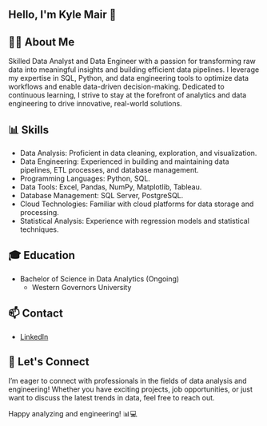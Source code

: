 ## Hello, I'm Kyle Mair 👋


## 👨‍💻 About Me

Skilled Data Analyst and Data Engineer with a passion for transforming raw data into meaningful insights and building efficient data pipelines. I leverage my expertise in SQL, Python, and data engineering tools to optimize data workflows and enable data-driven decision-making. Dedicated to continuous learning, I strive to stay at the forefront of analytics and data engineering to drive innovative, real-world solutions.

## 📊 Skills

* Data Analysis: Proficient in data cleaning, exploration, and visualization.
* Data Engineering: Experienced in building and maintaining data pipelines, ETL processes, and database management.
* Programming Languages: Python, SQL.
* Data Tools: Excel, Pandas, NumPy, Matplotlib, Tableau.
* Database Management: SQL Server, PostgreSQL.
* Cloud Technologies: Familiar with cloud platforms for data storage and processing.
* Statistical Analysis: Experience with regression models and statistical techniques.

## 🎓 Education
* Bachelor of Science in Data Analytics (Ongoing)
  * Western Governors University


## 📫 Contact
* [LinkedIn](https://www.linkedin.com/in/kyle-mair-07453a264/)

## 🤝 Let's Connect
I’m eager to connect with professionals in the fields of data analysis and engineering! Whether you have exciting projects, job opportunities, or just want to discuss the latest trends in data, feel free to reach out.

Happy analyzing and engineering! 📊💻
